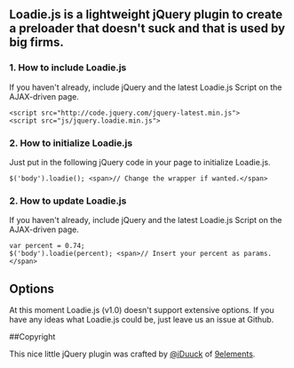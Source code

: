## **Loadie.js** is a lightweight jQuery plugin to create a preloader that doesn't suck and that is used by big firms.

### 1. How to include Loadie.js

If you haven't already, include jQuery and the latest Loadie.js Script on the AJAX-driven page.

    <script src="http://code.jquery.com/jquery-latest.min.js">
    <script src="js/jquery.loadie.min.js">

### 2. How to initialize Loadie.js

Just put in the following jQuery code in your page to initialize Loadie.js.

    $('body').loadie(); <span>// Change the wrapper if wanted.</span>

### 2. How to update Loadie.js

If you haven't already, include jQuery and the latest Loadie.js Script on the AJAX-driven page.

    var percent = 0.74;
    $('body').loadie(percent); <span>// Insert your percent as params.</span>

## **Options**

At this moment Loadie.js (v1.0) doesn't support extensive options. If you have any ideas what Loadie.js could be, just leave us an issue at Github.

##Copyright

This nice little jQuery plugin was crafted by [@iDuuck](http://twitter.com/iDuuck) of [9elements](http://9elements.com).